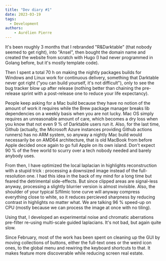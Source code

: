 ```yaml
---
title: "Dev diary #1"
date: 2023-03-19
tags:
  - Development
authors:
    - Aurélien Pierre
---
```


It's been roughly 3 months that I rebranded "R&Darktable" (that nobody seemed to get right), into "Ansel", then bought the domain name and created the website from scratch with Hugo (I had never programmed in Golang before, but it's mostly template code).

Then I spent a total 70 h on making the nightly packages builds for Windows and Linux work for continuous delivery, something that Darktable never got right ("you can build yourself, it's not difficult"), only to see the bug tracker blow up after release (nothing better than chaining the pre-release sprint with a post-release one to reduce your life expectancy).

People keep asking for a Mac build because they have no notion of the amount of work it requires while the Brew package manager breaks lib dependencies on a weekly basis when you are not lucky. Mac OS simply requires an unreasonable amount of care, which becomes a dry loss when you know that not even 9 % of Darktable users run it. Also, for the last time, Github (actually, the Microsoft Azure instances providing Github actions runners) has no ARM system, so anyway a nightly Mac build would necessarily be on AMD64 architecture, that is old MacBook from before Apple decided once again to go full Apple on its own island. Don't expect 90 % of the free world to scurry over a tech nobody needed and barely anybody uses.

From then, I have optimized the local laplacian in highlights reconstruction with a stupid trick : processing a downsized image instead of the full-resolution one. I had this idea in the back of my mind for a long time but feared the detrimental side-effects. But since clipped areas are signal-less anyway, processing a slightly blurrier version is almost invisible. Also, the shoulder of your typical S/filmic tone curve will anyway compress everything close to white, so it reduces percieved sharpness by reducing contrast in highlights no matter what. We are talking 96 % speed-up on CPU (mostly because we can process the image at once with no tiling).

Using that, I developed an experimental noise and chromatic aberrations pre-filter re-using multi-scale guided laplacians. It's not bad, but again quite slow.

Since February, most of the work has been spent on cleaning up the GUI by moving collections of buttons, either the full-text ones or the weird icon ones, to the global menu and rewiring the keyboard shortcuts to that. It makes feature more discoverable while reducing screen real estate.
